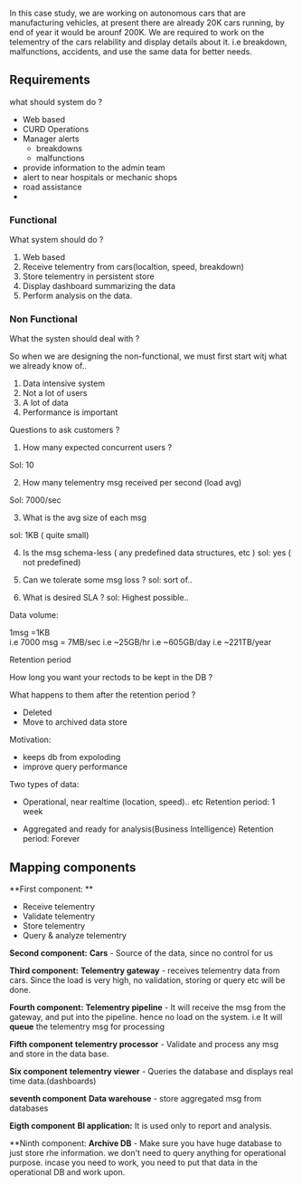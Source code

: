 In this case study, we are working on autonomous cars that are manufacturing vehicles, at present there are already 20K cars running, by end of year it would be arounf 200K. We are required to work on the telementry of the cars relability and display details about it.  i.e breakdown, malfunctions, accidents, and use the same data for better needs.

## Requirements

what should system do ?

- Web based
- CURD Operations
- Manager alerts
  - breakdowns
  - malfunctions
- provide information to the admin team
- alert to near hospitals or mechanic shops
- road assistance
- 

### Functional

What system should do ?

1. Web based 
2. Receive telementry from cars(localtion, speed, breakdown)
3. Store telementry in persistent store
4. Display dashboard summarizing the data
5. Perform analysis on the data.

### Non Functional

What the systen should deal with ?

So when we are designing the non-functional, we must first start witj what we already know of..

1. Data intensive system 
2. Not a lot of users
3. A lot of data
4. Performance is important

Questions to ask customers ?

1. How many expected concurrent users ?

Sol: 10

2. How many telementry msg received per second (load avg)

Sol: 7000/sec

3. What is the avg size of each msg

sol: 1KB ( quite small)

4. Is the msg schema-less ( any predefined data structures, etc )
sol: yes ( not predefined)

5. Can we tolerate some msg loss ?
sol: sort of.. 

6. What is desired SLA ?
sol: Highest possible..

Data volume: 

1msg =1KB  
  i.e 7000 msg = 7MB/sec
  i.e ~25GB/hr
  i.e ~605GB/day
  i.e ~221TB/year 

Retention period

How long you want your rectods to be kept in the DB ?

What happens to them after the retention period ?
  - Deleted
  - Move to archived data store

Motivation: 
  - keeps db from expoloding
  - improve query performance

Two types of data: 
- Operational, near realtime (location, speed).. etc
Retention period: 1 week

- Aggregated and ready for analysis(Business Intelligence)
Retention period: Forever

## Mapping components

**First component: **
- Receive telementry
- Validate telementry
- Store telementry
- Query & analyze telementry

**Second component:**
**Cars** - Source of the data, since no control for us

**Third component:**
**Telementry gateway** - receives telementry data from cars.
Since the load is very high, no validation, storing or query etc will be done.

**Fourth component:**
**Telementry pipeline** - It will receive the msg from the gateway, and put into the pipeline. hence no load on the system. i.e It will **queue** the telementry msg for processing

**Fifth component**
**telementry processor** - Validate and process any msg and store in the data base.

**Six component**
**telementry viewer** - Queries the database and displays real time data.(dashboards)

**seventh component**
**Data warehouse** - store aggregated msg from databases

**Eigth component**
**BI application:** It is used only to report and analysis.

**Ninth component:
**Archive DB** - Make sure you have huge database to just store rhe information. we don't need to query anything for operational purpose. incase you need to work, you need to put that data in the operational DB and work upon.




